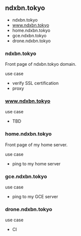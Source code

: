 ## ndxbn.tokyo

* ndxbn.tokyo
* www.ndxbn.tokyo
* home.ndxbn.tokyo
* gce.ndxbn.tokyo
* drone.ndxbn.tokyo

### ndxbn.tokyo
Front page of ndxbn.tokyo domain.

use case

* verify SSL certification
* proxy

### www.ndxbn.tokyo

use case

* TBD

### home.ndxbn.tokyo
Front page of my home server.

use case

* ping to my home server

### gce.ndxbn.tokyo

use case

* ping to my GCE server

### drone.ndxbn.tokyo

use case

* CI
